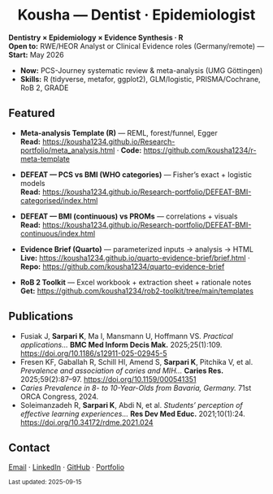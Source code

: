 <h1 align="center">Kousha — Dentist · Epidemiologist</h1>

**Dentistry × Epidemiology × Evidence Synthesis · R**  
**Open to:** RWE/HEOR Analyst or Clinical Evidence roles (Germany/remote) — **Start:** May 2026

- **Now:** PCS-Journey systematic review & meta-analysis (UMG Göttingen)  
- **Skills:** R (tidyverse, metafor, ggplot2), GLM/logistic, PRISMA/Cochrane, RoB 2, GRADE

## Featured
- **Meta-analysis Template (R)** — REML, forest/funnel, Egger  
  **Read:** https://kousha1234.github.io/Research-portfolio/meta_analysis.html · **Code:** https://github.com/kousha1234/r-meta-template

- **DEFEAT — PCS vs BMI (WHO categories)** — Fisher’s exact + logistic models  
  **Read:** https://kousha1234.github.io/Research-portfolio/DEFEAT-BMI-categorised/index.html 

- **DEFEAT — BMI (continuous) vs PROMs** — correlations + visuals  
  **Read:** https://kousha1234.github.io/Research-portfolio/DEFEAT-BMI-continuous/index.html 

- **Evidence Brief (Quarto)** — parameterized inputs → analysis → HTML  
  **Live:** https://kousha1234.github.io/quarto-evidence-brief/brief.html · **Repo:** https://github.com/kousha1234/quarto-evidence-brief

- **RoB 2 Toolkit** — Excel workbook + extraction sheet + rationale notes  
  **Get:** https://github.com/kousha1234/rob2-toolkit/tree/main/templates

## Publications
- Fusiak J, **Sarpari K**, Ma I, Mansmann U, Hoffmann VS. *Practical applications…* **BMC Med Inform Decis Mak.** 2025;25(1):109. https://doi.org/10.1186/s12911-025-02945-5  
- Fresen KF, Gaballah R, Schill HI, Amend S, **Sarpari K**, Pitchika V, et al. *Prevalence and association of caries and MIH…* **Caries Res.** 2025;59(2):87–97. https://doi.org/10.1159/000541351  
- *Caries Prevalence in 8- to 10-Year-Olds from Bavaria, Germany.* 71st ORCA Congress, 2024.  
- Soleimanzadeh R, **Sarpari K**, Abdi N, et al. *Students’ perception of effective learning experiences…* **Res Dev Med Educ.** 2021;10(1):24. https://doi.org/10.34172/rdme.2021.024

## Contact
[Email](mailto:koushasarpari@gmail.com) · [LinkedIn](https://linkedin.com/in/koushasarpari) · [GitHub](https://github.com/kousha1234) · [Portfolio](https://kousha1234.github.io/Research-portfolio/)

<sub>Last updated: 2025-09-15</sub>
